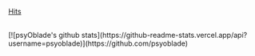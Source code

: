 [Hits](https://visitor-badge.laobi.icu/badge?page_id=park.suhyuk.psyoblade)

<br>
[![psyOblade's github stats](https://github-readme-stats.vercel.app/api?username=psyoblade)](https://github.com/psyoblade)

<!--
**psyoblade/psyoblade** is a ✨ _special_ ✨ repository because its `README.md` (this file) appears on your GitHub profile.

Here are some ideas to get you started:

- 🔭 I’m currently working on ...
- 🌱 I’m currently learning ...
- 👯 I’m looking to collaborate on ...
- 🤔 I’m looking for help with ...
- 💬 Ask me about ...
- 📫 How to reach me: ...
- 😄 Pronouns: ...
- ⚡ Fun fact: ...
-->
